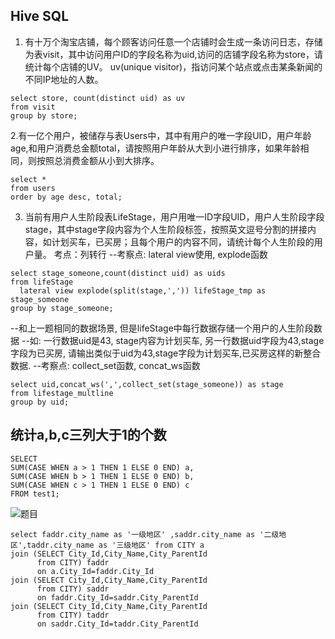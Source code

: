 Hive SQL
------------


1. 有十万个淘宝店铺，每个顾客访问任意一个店铺时会生成一条访问日志，存储为表visit，其中访问用户ID的字段名称为uid,访问的店铺字段名称为store，请统计每个店铺的UV。
uv(unique visitor)，指访问某个站点或点击某条新闻的不同IP地址的人数。

```
select store, count(distinct uid) as uv
from visit
group by store;
```

2.有一亿个用户，被储存与表Users中，其中有用户的唯一字段UID，用户年龄age,和用户消费总金额total，请按照用户年龄从大到小进行排序，如果年龄相同，则按照总消费金额从小到大排序。

```
select * 
from users
order by age desc, total;
```


3. 当前有用户人生阶段表LifeStage，用户用唯一ID字段UID，用户人生阶段字段stage，其中stage字段内容为个人生阶段标签，按照英文逗号分割的拼接内容，如计划买车，已买房；且每个用户的内容不同，请统计每个人生阶段的用户量。
考点：列转行
--考察点: lateral view使用, explode函数

```
select stage_someone,count(distinct uid) as uids
from lifeStage
  lateral view explode(split(stage,',')) lifeStage_tmp as stage_someone
group by stage_someone;
```

--和上一题相同的数据场景, 但是lifeStage中每行数据存储一个用户的人生阶段数据
--如: 一行数据uid是43, stage内容为计划买车, 另一行数据uid字段为43,stage字段为已买房, 请输出类似于uid为43,stage字段为计划买车,已买房这样的新整合数据.
--考察点: collect_set函数, concat_ws函数

```
select uid,concat_ws(',',collect_set(stage_someone)) as stage
from lifestage_multline
group by uid;
```



统计a,b,c三列大于1的个数
----------------------

```
SELECT 
SUM(CASE WHEN a > 1 THEN 1 ELSE 0 END) a, 
SUM(CASE WHEN b > 1 THEN 1 ELSE 0 END) b, 
SUM(CASE WHEN c > 1 THEN 1 ELSE 0 END) c 
FROM test1;
```

![题目](https://img-bbs.csdn.net/upload/201803/09/1520591882_528248.png)

```
select faddr.city_name as '一级地区' ,saddr.city_name as '二级地区',taddr.city_name as '三级地区' from CITY a 
join (SELECT City_Id,City_Name,City_ParentId 
      from CITY) faddr 
      on a.City_Id=faddr.City_Id
join (SELECT City_Id,City_Name,City_ParentId 
      from CITY) saddr
      on faddr.City_Id=saddr.City_ParentId
join (SELECT City_Id,City_Name,City_ParentId 
      from CITY) taddr
      on saddr.City_Id=taddr.City_ParentId

 ```
